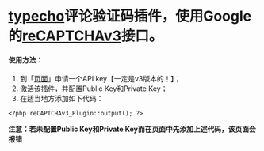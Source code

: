 [typecho][1]评论验证码插件，使用Google的[reCAPTCHAv3][2]接口。
======

#### 使用方法：
1. 到「[页面][3]」申请一个API key【一定是v3版本的！】；
2. 激活该插件，并配置Public Key和Private Key；
3. 在适当地方添加如下代码：

```
<?php reCAPTCHAv3_Plugin::output(); ?>
```
**注意：若未配置Public Key和Private Key而在页面中先添加上述代码，该页面会报错**

[1]: http://typecho.org/about
[2]: https://www.google.com/recaptcha/
[3]: https://www.google.com/recaptcha/admin/create
